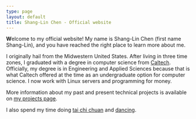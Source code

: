 ```yaml
---
type: page
layout: default
title: Shang-Lin Chen - Official website
---
```


**W**elcome to my official website! My name is Shang-Lin Chen (first name Shang-Lin), and you have reached the right place to learn more about me.

I originally hail from the Midwestern United States. After living in three time zones, I graduated with a degree in computer science from [Caltech](http://caltech.edu). Officially, my degree is in Engineering and Applied Sciences because that is what Caltech offered at the time as an undergraduate option for computer science. I now work with Linux servers and programming for money. 

More information about my past and present technical projects is available on [my projects page]({{site.baseurl}}/projects/).

I also spend my time doing [tai chi chuan](http://taijichuan.org) and [dancing]({{site.baseurl}}/dance/). 
